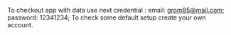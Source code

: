 To checkout app with  data use next credential :
email: grom85@mail.com;
password: 12341234;
To check some default setup create your own account.